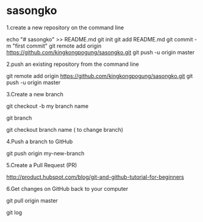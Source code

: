 # sasongko

1.create a new repository on the command line

echo "# sasongko" >> README.md
git init
git add README.md
git commit -m "first commit"
git remote add origin https://github.com/kingkongpogung/sasongko.git
git push -u origin master




2.push an existing repository from the command line

git remote add origin https://github.com/kingkongpogung/sasongko.git
git push -u origin master




3.Create a new branch


git checkout -b my branch name

git branch

git checkout branch name ( to change branch)






4.Push a branch to GitHub

git push origin my-new-branch




5.Create a Pull Request (PR)

http://product.hubspot.com/blog/git-and-github-tutorial-for-beginners




6.Get changes on GitHub back to your computer

git pull origin master

git log
